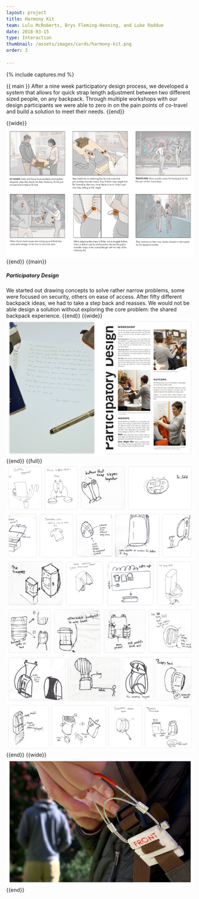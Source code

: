 ```yaml
---
layout: project
title: Harmony Kit
team: Lulu McRoberts, Brys Fleming-Henning, and Luke Raddue
date: 2018-03-15
type: Interaction
thumbnail: /assets/images/cards/harmony-kit.png
order: 3

---
```

{% include captures.md %}

{{ main }}
After a nine week participatory design process, we developed a system that allows for quick strap length adjustment between two different sized people, on any backpack. Through multiple workshops with our design participants we were able to zero in on the pain points of co-travel and build a solution to meet their needs.
{{end}}

{{wide}}
![Storyboard of the product](/assets/images/projects/harmony-kit/storyboard.png)
{{end}}
{{main}} 
##### Participatory Design
We started out drawing concepts to solve rather narrow problems, some were focused on security, others on ease of access. After fifty different backpack ideas, we had to take a step back and reasses. We would not be able design a solution without exploring the core problem: the shared backpack experience.
{{end}}
{{wide}}
![Emily's breakup letter + Participatory design workshop](/assets/images/projects/harmony-kit/letter_workshop.png)
{{end}}
{{full}}
![Ideation sketches](/assets/images/projects/harmony-kit/ideas.png)
{{end}}
{{wide}}
![Harmony Kit hero shot](/assets/images/projects/harmony-kit/hero.png)
{{end}}